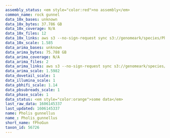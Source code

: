 ```yaml
---
assembly_status: <em style="color:red">no assembly</em>
common_name: rock gunnel
data_10x_bases: unknown
data_10x_bytes: 37.786 GB
data_10x_coverage: N/A
data_10x_files: 12
data_10x_links: aws s3 --no-sign-request sync s3://genomeark/species/Pholis_gunnellus/fPhoGun1/genomic_data/10x/ .<br>
data_10x_scale: 1.585
data_arima_bases: unknown
data_arima_bytes: 75.788 GB
data_arima_coverage: N/A
data_arima_files: 2
data_arima_links: aws s3 --no-sign-request sync s3://genomeark/species/Pholis_gunnellus/fPhoGun1/genomic_data/arima/ .<br>
data_arima_scale: 1.5982
data_dovetail_scale: 1
data_illumina_scale: 1
data_pbhifi_scale: 1.14
data_pbsubreads_scale: 1
data_phase_scale: 1
data_status: <em style="color:orange">some data</em>
last_raw_data: 1606145337
last_updated: 1606145337
name: Pholis gunnellus
name_: Pholis_gunnellus
short_name: fPhoGun
taxon_id: 56726
---
```

